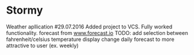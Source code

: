 # Stormy
Weather apllication
#29.07.2016 Added project to VCS. 
Fully worked functionality. forecast from www.forecast.io
TODO: add selection between fahrenheit/celsius temperature display
change daily forecast to more attractive to user (ex. weekly)
